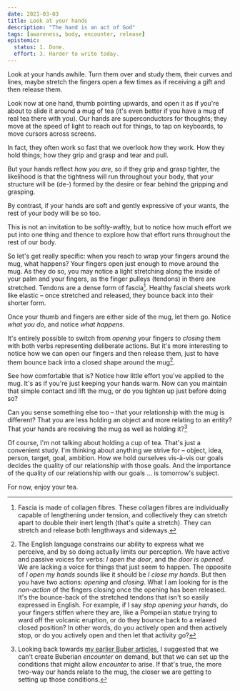 ```yaml
---
date: 2021-03-03
title: Look at your hands
description: "The hand is an act of God"
tags: [awareness, body, encounter, release]
epistemic:
  status: 1. Done.
  effort: 3. Harder to write today.
---
```


Look at your hands awhile. Turn them over and study them, their curves and lines, maybe stretch the fingers open a few times as if receiving a gift and then release them.

Look now at one hand, thumb pointing upwards, and open it as if you're about to slide it around a mug of tea (it's even better if you have a mug of real tea there with you). Our hands are superconductors for thoughts; they move at the speed of light to reach out for things, to tap on keyboards, to move cursors across screens.

In fact, they often work so fast that we overlook _how_ they work. How they hold things; how they grip and grasp and tear and pull.

But your hands reflect _how you are_, so if they grip and grasp tighter, the likelihood is that the tightness will run throughout your body, that your structure will be (de-) formed by the desire or fear behind the gripping and grasping.

By contrast, if your hands are soft and gently expressive of your wants, the rest of your body will be so too.

This is not an invitation to be softly-waftly, but to notice how much effort we put into one thing and thence to explore how that effort runs throughout the rest of our body.

So let's get really specific: when you reach to wrap your fingers around the mug, what happens? Your fingers open just enough to move around the mug. As they do so, you may notice a light stretching along the inside of your palm and your fingers, as the finger pulleys (tendons) in there are stretched. Tendons are a dense form of fascia[^fn-fascia]. Healthy fascial sheets work like elastic – once stretched and released, they bounce back into their shorter form.

[^fn-fascia]: Fascia is made of collagen fibres. These collagen fibres are individually capable of lengthening under tension, and collectively they can stretch apart to double their inert length (that's quite a stretch). They can stretch and release both lengthways and sideways.

Once your thumb and fingers are either side of the mug, let them go. Notice _what you do_, and notice _what happens_.

It's entirely possible to switch from _opening_ your fingers to _closing_ them with both verbs representing deliberate actions. But it's more interesting to notice how we can open our fingers and then release them, just to have them bounce back into a closed shape around the mug[^fn-activepassive].

[^fn-activepassive]: The English language constrains our ability to express what we perceive, and by so doing actually limits our perception. We have active and passive voices for verbs: _I open the door_, and _the door is opened_. We are lacking a voice for things that just seem to happen. The opposite of _I open my hands_ sounds like it should be _I close my hands_. But then you have two actions: _opening_ and _closing_. What I am looking for is the _non-action_ of the fingers closing once the opening has been released. It's the bounce-back of the stretched tendons that isn't so easily expressed in English. For example, if I say _stop opening your hands_, do your fingers stiffen where they are, like a Pompeiian statue trying to ward off the volcanic eruption, or do they bounce back to a relaxed closed position? In other words, do you actively open and then actively stop, or do you actively open and then let that activity go?

See how comfortable that is? Notice how little effort you've applied to the mug. It's as if you're just keeping your hands warm. Now can you maintain that simple contact and lift the mug, or do you tighten up just before doing so?

Can you sense something else too – that your relationship with the mug is different? That you are less holding an object and more relating to an entity? That your hands are receiving the mug as well as holding it?[^fn-buber]

[^fn-buber]: Looking back towards [my earlier Buber articles](/posts/the-body-of-i-and-thou/), I suggested that we can't create Buberian _encounter_ on demand, but that we can set up the conditions that might allow _encounter_ to arise. If that's true, the more two-way our hands relate to the mug, the closer we are getting to setting up those conditions.

Of course, I'm not talking about holding a cup of tea. That's just a convenient study. I'm thinking about anything we strive for – object, idea, person, target, goal, ambition. How we hold ourselves vis-à-vis our goals decides the quality of our relationship with those goals. And the importance of the quality of our relationship with our goals ... is tomorrow's subject.

For now, enjoy your tea.
